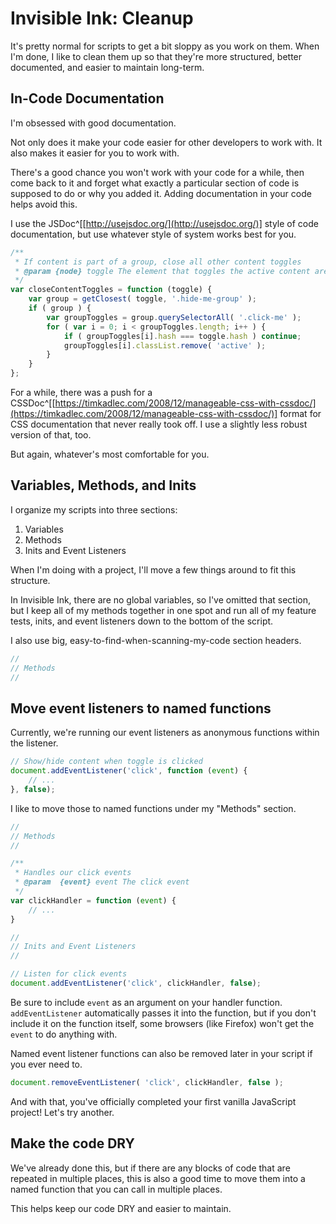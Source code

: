 
# Invisible Ink: Cleanup

It's pretty normal for scripts to get a bit sloppy as you work on them. When I'm done, I like to clean them up so that they're more structured, better documented, and easier to maintain long-term.

## In-Code Documentation

I'm obsessed with good documentation.

Not only does it make your code easier for other developers to work with. It also makes it easier for you to work with.

There's a good chance you won't work with your code for a while, then come back to it and forget what exactly a particular section of code is supposed to do or why you added it. Adding documentation in your code helps avoid this.

I use the JSDoc^[[http://usejsdoc.org/](http://usejsdoc.org/)] style of code documentation, but use whatever style of system works best for you.

```javascript
/**
 * If content is part of a group, close all other content toggles
 * @param {node} toggle The element that toggles the active content area
 */
var closeContentToggles = function (toggle) {
	var group = getClosest( toggle, '.hide-me-group' );
	if ( group ) {
		var groupToggles = group.querySelectorAll( '.click-me' );
		for ( var i = 0; i < groupToggles.length; i++ ) {
			if ( groupToggles[i].hash === toggle.hash ) continue;
			groupToggles[i].classList.remove( 'active' );
		}
	}
};
```

For a while, there was a push for a CSSDoc^[[https://timkadlec.com/2008/12/manageable-css-with-cssdoc/](https://timkadlec.com/2008/12/manageable-css-with-cssdoc/)] format for CSS documentation that never really took off. I use a slightly less robust version of that, too.

But again, whatever's most comfortable for you.

## Variables, Methods, and Inits

I organize my scripts into three sections:

1. Variables
2. Methods
3. Inits and Event Listeners

When I'm doing with a project, I'll move a few things around to fit this structure.

In Invisible Ink, there are no global variables, so I've omitted that section, but I keep all of my methods together in one spot and run all of my feature tests, inits, and event listeners down to the bottom of the script.

I also use big, easy-to-find-when-scanning-my-code section headers.

```javascript
//
// Methods
//
```

## Move event listeners to named functions

Currently, we're running our event listeners as anonymous functions within the listener.

```javascript
// Show/hide content when toggle is clicked
document.addEventListener('click', function (event) {
	// ...
}, false);
```

I like to move those to named functions under my "Methods" section.

```javascript
//
// Methods
//

/**
 * Handles our click events
 * @param  {event} event The click event
 */
var clickHandler = function (event) {
	// ...
}

//
// Inits and Event Listeners
//

// Listen for click events
document.addEventListener('click', clickHandler, false);
```

Be sure to include `event` as an argument on your handler function. `addEventListener` automatically passes it into the function, but if you don't include it on the function itself, some browsers (like Firefox) won't get the `event` to do anything with.

Named event listener functions can also be removed later in your script if you ever need to.

```javascript
document.removeEventListener( 'click', clickHandler, false );
```

And with that, you've officially completed your first vanilla JavaScript project! Let's try another.

## Make the code DRY

We've already done this, but if there are any blocks of code that are repeated in multiple places, this is also a good time to move them into a named function that you can call in multiple places.

This helps keep our code DRY and easier to maintain.